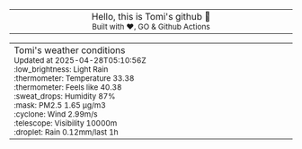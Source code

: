 
<div align="center">
<table>
<tbody>
<td align="center">
<img width="2000" height="0"><br>
Hello, this is Tomi's github 👋<br>
<sup>Built with ❤️, GO & Github Actions</sup><br>
<img width="2000" height="0">
</td>
</tbody>
</table>
</div>
<table>
<tbody>
<td align="left">
<img width="2000" height="0"><br>
Tomi's weather conditions<br>
<sup>Updated at 2025-04-28T05:10:56Z</sup><br>
<sup>:low_brightness: Light Rain</sup><br>
<sup>:thermometer: Temperature 33.38 </sup><br>
<sup>:thermometer: Feels like 40.38</sup><br>
<sup>:sweat_drops: Humidity 87%</sup><br>
<sup>:mask: PM2.5 1.65 μg/m3</sup><br>
<sup>:cyclone: Wind 2.99m/s </sup><br>
<sup>:telescope: Visibility 10000m </sup><br>
<sup>:droplet: Rain 0.12mm/last 1h </sup><br>
<img width="2000" height="0">
</td>
<td align="left">
<img width="2000" height="0"><br>
<br>
<img width="2000" height="0">
</td>
</tbody>
</table>
</div>
    
